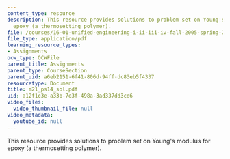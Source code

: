 ```yaml
---
content_type: resource
description: This resource provides solutions to problem set on Young's modulus for
  epoxy (a thermosetting polymer).
file: /courses/16-01-unified-engineering-i-ii-iii-iv-fall-2005-spring-2006/a12f1c3ea33b7e3f498a3ad337dd3cd6_m21_ps14_sol.pdf
file_type: application/pdf
learning_resource_types:
- Assignments
ocw_type: OCWFile
parent_title: Assignments
parent_type: CourseSection
parent_uid: a6eb2151-6f41-806d-94ff-dc83eb5f4337
resourcetype: Document
title: m21_ps14_sol.pdf
uid: a12f1c3e-a33b-7e3f-498a-3ad337dd3cd6
video_files:
  video_thumbnail_file: null
video_metadata:
  youtube_id: null
---
```

This resource provides solutions to problem set on Young's modulus for epoxy (a thermosetting polymer).